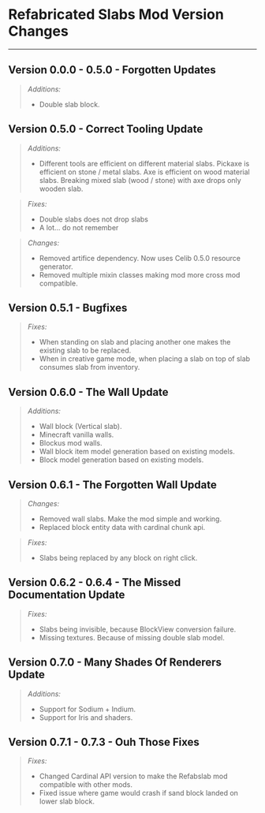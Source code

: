 # Refabricated Slabs Mod Version Changes

---

## Version 0.0.0 - 0.5.0 - Forgotten Updates

> *Additions:*
> * Double slab block.

## Version 0.5.0 - Correct Tooling Update

> *Additions:*
> * Different tools are efficient on different material slabs. Pickaxe is efficient on stone / metal slabs. Axe is efficient on wood material slabs. Breaking mixed slab (wood / stone) with axe drops only wooden slab.

> *Fixes:*
> * Double slabs does not drop slabs
> * A lot... do not remember

> *Changes:*
> * Removed artifice dependency. Now uses Celib 0.5.0 resource generator.
> * Removed multiple mixin classes making mod more cross mod compatible.

## Version 0.5.1 - Bugfixes

> *Fixes:*
> * When standing on slab and placing another one makes the existing slab to be replaced.
> * When in creative game mode, when placing a slab on top of slab consumes slab from inventory.

## Version 0.6.0 - The Wall Update

> *Additions:*
> * Wall block (Vertical slab).
> * Minecraft vanilla walls.
> * Blockus mod walls.
> * Wall block item model generation based on existing models.
> * Block model generation based on existing models.

## Version 0.6.1 - The Forgotten Wall Update

> *Changes:*
> * Removed wall slabs. Make the mod simple and working.
> * Replaced block entity data with cardinal chunk api.

> *Fixes:*
> * Slabs being replaced by any block on right click.

## Version 0.6.2 - 0.6.4 - The Missed Documentation Update

> *Fixes:*
> * Slabs being invisible, because BlockView conversion failure.
> * Missing textures. Because of missing double slab model.

## Version 0.7.0 - Many Shades Of Renderers Update

> *Additions:*
> * Support for Sodium + Indium.
> * Support for Iris and shaders.

## Version 0.7.1 - 0.7.3 - Ouh Those Fixes

> *Fixes:*
> * Changed Cardinal API version to make the Refabslab mod compatible with other mods.
> * Fixed issue where game would crash if sand block landed on lower slab block.
